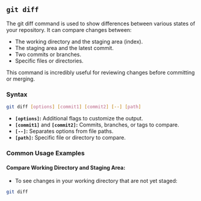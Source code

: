 ## `git diff`
The git diff command is used to show differences between various states of your repository. It can compare changes between:
- The working directory and the staging area (index).
- The staging area and the latest commit.
- Two commits or branches.
- Specific files or directories.  

This command is incredibly useful for reviewing changes before committing or merging.
### Syntax
```bash
git diff [options] [commit1] [commit2] [--] [path]
```
- **``[options]``:** Additional flags to customize the output.
- **``[commit1]``** and **``[commit2]``:** Commits, branches, or tags to compare.
- **``[--]``:** Separates options from file paths.
- **``[path]``:** Specific file or directory to compare.
### Common Usage Examples
#### Compare Working Directory and Staging Area:
- To see changes in your working directory that are not yet staged:
```bash
git diff
```
